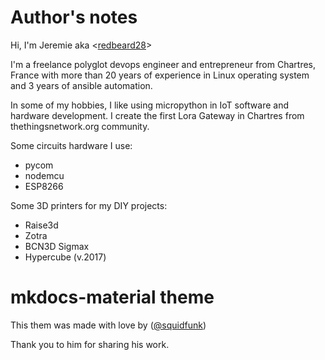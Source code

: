 # Author's notes

Hi, I'm Jeremie aka <[redbeard28](https://github.com/redbeard28)>

I'm a freelance polyglot devops engineer and entrepreneur from Chartres, France with more than 20 years of experience in Linux operating system and 3 years of ansible automation.

In some of my hobbies, I like using micropython in IoT software and hardware development. I create the first Lora Gateway in Chartres from thethingsnetwork.org community.

Some circuits hardware I use:

  - pycom
  - nodemcu
  - ESP8266
  
Some 3D printers for my DIY projects:

  - Raise3d
  - Zotra
  - BCN3D Sigmax
  - Hypercube (v.2017)
  


# mkdocs-material theme

This them was made with love by ([@squidfunk](https://squidfunk.github.io/mkdocs-material/authors-notes/))

Thank you to him for sharing his work.